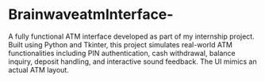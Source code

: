 # BrainwaveatmInterface-
A fully functional ATM interface developed as part of my internship project. Built using Python and Tkinter, this project simulates real-world ATM functionalities including PIN authentication, cash withdrawal, balance inquiry, deposit handling, and interactive sound feedback. The UI mimics an actual ATM layout.
